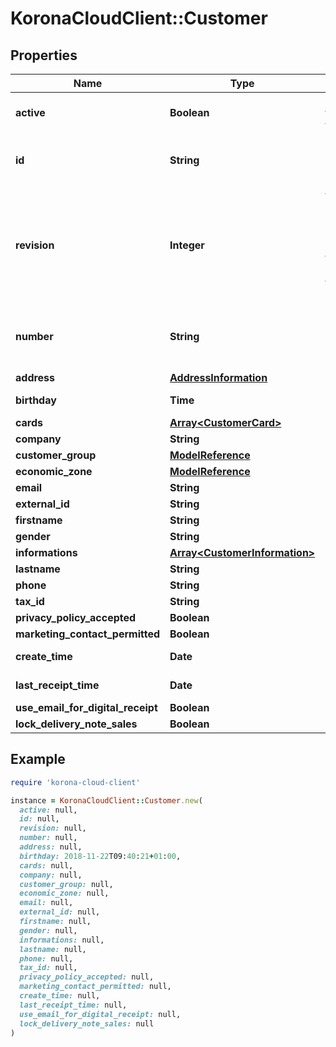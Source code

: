 # KoronaCloudClient::Customer

## Properties

| Name | Type | Description | Notes |
| ---- | ---- | ----------- | ----- |
| **active** | **Boolean** | indicates whether the object is active for use or not | [optional][readonly] |
| **id** | **String** | global object uuid (xxxxxxxx-xxxx-xxxx-xxxx-xxxxxxxxxxxx) | [optional] |
| **revision** | **Integer** | the revision number of the object. revision numbers are unique per object-type. there is is no object of the same type with identical revision numbers. | [optional][readonly] |
| **number** | **String** | number of the object, like it is set in backoffice; will be removed when active&#x3D;false | [optional] |
| **address** | [**AddressInformation**](AddressInformation.md) |  | [optional] |
| **birthday** | **Time** | Format: yyyy-MM-dd&#39;T&#39;HH:mm:ssXXX | [optional] |
| **cards** | [**Array&lt;CustomerCard&gt;**](CustomerCard.md) |  | [optional] |
| **company** | **String** |  | [optional] |
| **customer_group** | [**ModelReference**](ModelReference.md) |  | [optional] |
| **economic_zone** | [**ModelReference**](ModelReference.md) |  | [optional] |
| **email** | **String** |  | [optional] |
| **external_id** | **String** |  | [optional] |
| **firstname** | **String** |  | [optional] |
| **gender** | **String** |  | [optional] |
| **informations** | [**Array&lt;CustomerInformation&gt;**](CustomerInformation.md) |  | [optional] |
| **lastname** | **String** |  | [optional] |
| **phone** | **String** |  | [optional] |
| **tax_id** | **String** |  | [optional] |
| **privacy_policy_accepted** | **Boolean** |  | [optional] |
| **marketing_contact_permitted** | **Boolean** |  | [optional] |
| **create_time** | **Date** | Format: yyyy-MM-dd&#39;T&#39;HH:mm:ssXXX | [optional][readonly] |
| **last_receipt_time** | **Date** | Format: yyyy-MM-dd&#39;T&#39;HH:mm:ssXXX | [optional][readonly] |
| **use_email_for_digital_receipt** | **Boolean** |  | [optional] |
| **lock_delivery_note_sales** | **Boolean** |  | [optional] |

## Example

```ruby
require 'korona-cloud-client'

instance = KoronaCloudClient::Customer.new(
  active: null,
  id: null,
  revision: null,
  number: null,
  address: null,
  birthday: 2018-11-22T09:40:21+01:00,
  cards: null,
  company: null,
  customer_group: null,
  economic_zone: null,
  email: null,
  external_id: null,
  firstname: null,
  gender: null,
  informations: null,
  lastname: null,
  phone: null,
  tax_id: null,
  privacy_policy_accepted: null,
  marketing_contact_permitted: null,
  create_time: null,
  last_receipt_time: null,
  use_email_for_digital_receipt: null,
  lock_delivery_note_sales: null
)
```

